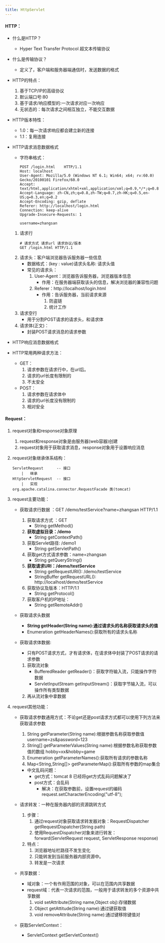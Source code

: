```yaml
---
title: HttpServlet
---
```




#### HTTP：
* 什么是HTTP？
	* Hyper Text Transfer Protocol 超文本传输协议
* 什么是传输协议？
	* 定义了，客户端和服务器端通信时，发送数据的格式
* HTTP的特点：
	1. 基于TCP/IP的高级协议
	2. 默认端口号:80
	3. 基于请求/响应模型的:一次请求对应一次响应
	4. 无状态的：每次请求之间相互独立，不能交互数据
* HTTP版本特性：
	* 1.0：每一次请求响应都会建立新的连接
	* 1.1：复用连接

* HTTP请求消息数据格式
	* 字符串格式：
		```
		POST /login.html	HTTP/1.1
		Host: localhost
		User-Agent: Mozilla/5.0 (Windows NT 6.1; Win64; x64; rv:60.0) Gecko/20100101 Firefox/60.0
		Accept: text/html,application/xhtml+xml,application/xml;q=0.9,*/*;q=0.8
		Accept-Language: zh-CN,zh;q=0.8,zh-TW;q=0.7,zh-HK;q=0.5,en-US;q=0.3,en;q=0.2
		Accept-Encoding: gzip, deflate
		Referer: http://localhost/login.html
		Connection: keep-alive
		Upgrade-Insecure-Requests: 1
		
		username=zhangsan	
		```
	1. 请求行
		```
		# 请求方式 请求url 请求协议/版本
		GET /login.html	HTTP/1.1
		```
	2. 请求头：客户端浏览器告诉服务器一些信息
		* 数据格式：(key : value)请求头名称: 请求头值
		* 常见的请求头：
			1. User-Agent：浏览器告诉服务器，浏览器版本信息
				* 作用：在服务器端获取该头的信息，解决浏览器的兼容性问题
			2. Referer：http://localhost/login.html
				* 作用：告诉服务器，当前请求来源
					1. 防盗链
					2. 统计工作
	3. 请求空行
		* 用于分割POST请求的请求头，和请求体
	4. 请求体(正文)：
		* 封装POST请求消息的请求参数

* HTTP响应消息数据格式

* HTTP常用两种请求方法：
	* GET：
		1. 请求参数在请求行中，在url后。
		2. 请求的url长度有限制的
		3. 不太安全
	* POST：
		1. 请求参数在请求体中
		2. 请求的url长度没有限制的
		3. 相对安全




#### Request：
1. request对象和response对象原理
	1. request和response对象是由服务器(web容器)创建
	2. request对象用于获取请求消息，response对象用于设置响应消息

2. request对象继承体系结构：	
	```
	ServletRequest		-- 接口
		|	继承
	HttpServletRequest	-- 接口
		|	实现
	org.apache.catalina.connector.RequestFacade 类(tomcat)
	```

3. request主要功能：
	* 获取请求行数据 ：GET /demo/testService?name=zhangsan HTTP/1.1
		1. 获取请求方式 ：GET
			* String getMethod()  
		2. **获取虚拟目录：/demo**
			* String getContextPath()
		3. 获取Servlet路径: /demo1
			* String getServletPath()
		4. 获取get方式请求参数：name=zhangsan
			* String getQueryString()
		5. **获取请求URI：/demo/testService**
			* String getRequestURI():		/demo/testService
			* StringBuffer getRequestURL(): http://localhost/demo/testService
		6. 获取协议及版本：HTTP/1.1
			* String getProtocol()
		7. 获取客户机的IP地址：
			* String getRemoteAddr()
			
	* 获取请求头数据
		* **String getHeader(String name):通过请求头的名称获取请求头的值**
		* Enumeration<String> getHeaderNames():获取所有的请求头名称
		
	* 获取请求体数据:
		* 只有POST请求方式，才有请求体，在请求体中封装了POST请求的请求参数
		1. 获取流对象
			*  BufferedReader getReader()：获取字符输入流，只能操作字符数据
			*  ServletInputStream getInputStream()：获取字节输入流，可以操作所有类型数据
		2. 再从流对象中拿数据
			
4. request其他功能：
	* 获取请求参数通用方式：不论get还是post请求方式都可以使用下列方法来获取请求参数
		1. String getParameter(String name):根据参数名称获取参数值    username=zs&password=123
		2. String[] getParameterValues(String name):根据参数名称获取参数值的数组  hobby=xx&hobby=game
		3. Enumeration<String> getParameterNames():获取所有请求的参数名称
		4. Map<String,String[]> getParameterMap():获取所有参数的map集合

		* 中文乱码问题：
			* get方式：tomcat 8 已经将get方式乱码问题解决了
			* post方式：会乱码
				* 解决：在获取参数前，设置request的编码request.setCharacterEncoding("utf-8");		
	* 请求转发：一种在服务器内部的资源跳转方式
		1. 步骤：
			1. 通过request对象获取请求转发器对象：RequestDispatcher getRequestDispatcher(String path)
			2. 使用RequestDispatcher对象来进行转发：forward(ServletRequest request, ServletResponse response) 
		2. 特点：
			1. 浏览器地址栏路径不发生变化
			2. 只能转发到当前服务器内部资源中。
			3. 转发是一次请求

	* 共享数据：
		* 域对象：一个有作用范围的对象，可以在范围内共享数据
		* request域：代表一次请求的范围，一般用于请求转发的多个资源中共享数据
			1. void setAttribute(String name,Object obj):存储数据
			2. Object getAttitude(String name):通过键获取值
			3. void removeAttribute(String name):通过键移除键值对
	* 获取ServletContext：
		* ServletContext getServletContext()